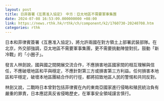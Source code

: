 ```yaml
---
layout: post
title: 日菲簽署《互惠准入協定》　中方：亞太地區不需要軍事集團
date: 2024-07-08 16:53:09.000000000 +08:00
link: https://news.rthk.hk/rthk/ch/component/k2/1760730-20240708.htm
categories: rthk
---
```


日本和菲律賓簽署《互惠准入協定》，將允許兩國在對方領土上部署武裝部隊。在北京，外交部強調，亞太地區不需要軍事集團，更不需要挑動陣營對抗，鼓動「新冷戰」的「小圈子」。

發言人林劍說，國與國之間開展交流合作，不應損害地區國家間的相互理解與信任，不應破壞地區和平與穩定，不應針對第三方或損害第三方利益。任何損害本地區和平穩定，破壞本地區團結合作的行徑，都將招致地區人民的警惕和共同反對。

林劍又說，二戰時日本曾對包括菲律賓在內的東南亞國家進行侵略和殖民統治負有嚴重的罪責，日本應認真反省侵略歷史，在軍事安全領域謹言慎行。
